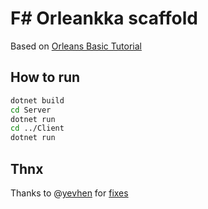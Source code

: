 # F# Orleankka scaffold

 Based on [Orleans Basic Tutorial](https://dotnet.github.io/orleans/Documentation/tutorials_and_samples/tutorial_1.html)

## How to run

```sh
dotnet build
cd Server
dotnet run
cd ../Client
dotnet run
```

## Thnx

Thanks to @[yevhen](https://github.com/yevhen) for [fixes](https://github.com/Neftedollar/orleankkaFsharp-repro/pull/1)